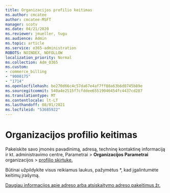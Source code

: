 ```yaml
---
title: Organizacijos profilio keitimas
ms.author: cmcatee
author: cmcatee-MSFT
manager: scotv
ms.date: 04/21/2020
ms.reviewer: jmueller, tugu
ms.audience: Admin
ms.topic: article
ms.service: o365-administration
ROBOTS: NOINDEX, NOFOLLOW
localization_priority: Normal
ms.collection: Adm_O365
ms.custom:
- commerce_billing
- "9000175"
- "1714"
ms.openlocfilehash: be270d66c4c57da67e4af7ff08a63b6d0745b89e
ms.sourcegitcommit: 540a4e2515f7cfddee65519046454fc4437cd287
ms.translationtype: MT
ms.contentlocale: lt-LT
ms.lasthandoff: 08/01/2021
ms.locfileid: "53685922"
---
```

# <a name="change-organization-profile"></a>Organizacijos profilio keitimas

Pakeiskite savo įmonės pavadinimą, adresą, techninę kontaktinę informaciją ir kt. administravimo centre, Parametrai  >  **Organizacijos Parametrai** organizacijos  >  [profilio skirtuke.](https://admin.microsoft.com/AdminPortal/Home#/Settings/OrganizationProfile/:/Settings/L1/OrganizationInformation)

Būtinai užpildykite visus reikiamus laukus, pažymėtus *, kad įgalintumėte keitimų įrašymą.

[Daugiau informacijos apie adreso arba atsiskaitymo adreso pakeitimus žr.](/microsoft-365/admin/manage/change-address-contact-and-more)
